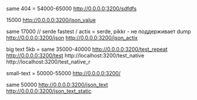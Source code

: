
same 404 = 54000-65000
http://0.0.0.0:3200/sdfdfs


15000
http://0.0.0.0:3200/json_value

same 17000 // serde fastest / actix = serde, pikkr - не поддерживает dump
http://0.0.0.0:3200/json
http://0.0.0.0:3200/json_actix


big text 5kb = same 35000-40000
http://0.0.0.0:3200/test_repeat
http://0.0.0.0:3200/test
http://localhost:3200/test_native
http://localhost:3200/test_native_r

small-text = 50000-55000
http://0.0.0.0:3200/

same 50000
http://0.0.0.0:3200/json_text
http://0.0.0.0:3200/json_text_static